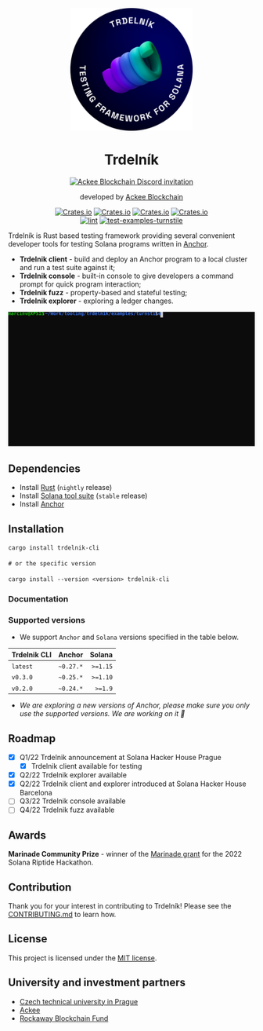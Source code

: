<div align="center">
  <img height="250" width="250" src="https://github.com/Ackee-Blockchain/trdelnik/raw/master/assets/Badge_Trdelnik.png" alt="Trdelnik Logo"/>

  # Trdelník

  <a href="https://discord.gg/x7qXXnGCsa">
    <img src="https://discordapp.com/api/guilds/867746290678104064/widget.png?style=banner2" width="250" title="AckeeBlockchain/Trdelnik discord" alt="Ackee Blockchain Discord invitation">
  </a>

  developed by [Ackee Blockchain](https://ackeeblockchain.com)

  [![Crates.io](https://img.shields.io/crates/v/trdelnik-cli?label=CLI)](https://crates.io/crates/trdelnik-cli)
  [![Crates.io](https://img.shields.io/crates/v/trdelnik-test?label=Test)](https://crates.io/crates/trdelnik-test)
  [![Crates.io](https://img.shields.io/crates/v/trdelnik-client?label=Client)](https://crates.io/crates/trdelnik-client)
  [![Crates.io](https://img.shields.io/crates/v/trdelnik-explorer?label=Explorer)](https://crates.io/crates/trdelnik-explorer)
  <br />
  [![lint](https://github.com/Ackee-Blockchain/trdelnik/actions/workflows/lint.yml/badge.svg)](https://github.com/Ackee-Blockchain/trdelnik/actions/workflows/lint.yml)
  [![test-examples-turnstile](https://github.com/Ackee-Blockchain/trdelnik/actions/workflows/test-examples-turnstile.yml/badge.svg)](https://github.com/Ackee-Blockchain/trdelnik/actions/workflows/test-examples-turnstile.yml)

</div>

Trdelník is Rust based testing framework providing several convenient developer tools for testing Solana programs written in [Anchor](https://github.com/project-serum/anchor).

- **Trdelnik client** - build and deploy an Anchor program to a local cluster and run a test suite against it;
- **Trdelnik console** - built-in console to give developers a command prompt for quick program interaction;
- **Trdelnik fuzz** - property-based and stateful testing;
- **Trdelnik explorer** - exploring a ledger changes.

<div align="center">
  <img src="https://github.com/Ackee-Blockchain/trdelnik/raw/master/assets/demo.svg" alt="Trdelnik Demo" />
</div>

## Dependencies

- Install [Rust](https://www.rust-lang.org/tools/install) (`nightly` release)
- Install [Solana tool suite](https://docs.solana.com/cli/install-solana-cli-tools) (`stable` release)
- Install [Anchor](https://book.anchor-lang.com/chapter_2/installation.html)

## Installation

```shell
cargo install trdelnik-cli

# or the specific version

cargo install --version <version> trdelnik-cli
```

### Documentation

### Supported versions

- We support `Anchor` and `Solana` versions specified in the table below.

| Trdelnik CLI |  Anchor   |   Solana |
|--------------|:---------:|---------:|
| `latest`     | `~0.27.*` | `>=1.15` |
| `v0.3.0`     | `~0.25.*` | `>=1.10` |
| `v0.2.0`     | `~0.24.*` |  `>=1.9` |

- _We are exploring a new versions of Anchor, please make sure you only use the supported versions. We are working on it :muscle:_

## Roadmap

- [x] Q1/22 Trdelnik announcement at Solana Hacker House Prague
  - [x] Trdelnik client available for testing
- [x] Q2/22 Trdelnik explorer available
- [x] Q2/22 Trdelnik client and explorer introduced at Solana Hacker House Barcelona
- [ ] Q3/22 Trdelnik console available
- [ ] Q4/22 Trdelnik fuzz available

## Awards

**Marinade Community Prize** - winner of the [Marinade grant](https://solana.blog/riptide-hackathon-winners/) for the 2022 Solana Riptide Hackathon.

## Contribution

Thank you for your interest in contributing to Trdelník! Please see the [CONTRIBUTING.md](./CONTRIBUTING.md) to learn how.

## License

This project is licensed under the [MIT license](https://github.com/Ackee-Blockchain/trdelnik/blob/master/LICENSE).

## University and investment partners

- [Czech technical university in Prague](https://www.cvut.cz/en)
- [Ackee](https://www.ackee.cz/)
- [Rockaway Blockchain Fund](https://rbf.capital/)
